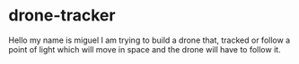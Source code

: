 # drone-tracker

Hello my name is miguel I am trying to build a drone that, tracked or follow a point of light which will move in space and the drone will have to follow it.
